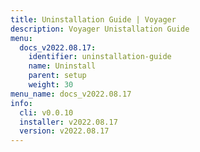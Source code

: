 ```yaml
---
title: Uninstallation Guide | Voyager
description: Voyager Unistallation Guide
menu:
  docs_v2022.08.17:
    identifier: uninstallation-guide
    name: Uninstall
    parent: setup
    weight: 30
menu_name: docs_v2022.08.17
info:
  cli: v0.0.10
  installer: v2022.08.17
  version: v2022.08.17
---
```


